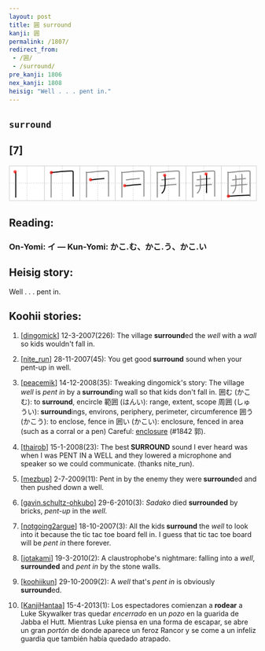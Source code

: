 ```yaml
---
layout: post
title: 囲 surround
kanji: 囲
permalink: /1807/
redirect_from:
 - /囲/
 - /surround/
pre_kanji: 1806
nex_kanji: 1808
heisig: "Well . . . pent in."
---
```


## `surround`

## [7]

<div class="stroke"><img src="../images/E59BB2.png" /></div>

## Reading:

### On-Yomi: イ &mdash; Kun-Yomi: かこ.む、かこ.う、かこ.い

## Heisig story:

Well . . . pent in.

## Koohii stories:

1) [<a href="http://kanji.koohii.com/profile/dingomick">dingomick</a>] 12-3-2007(226): The village <strong>surround</strong>ed the <em>well</em> with a <em>wall</em> so kids wouldn&#039;t fall in.

2) [<a href="http://kanji.koohii.com/profile/nite_run">nite_run</a>] 28-11-2007(45): You get good<strong> surround</strong> sound when your pent-up in well.

3) [<a href="http://kanji.koohii.com/profile/peacemik">peacemik</a>] 14-12-2008(35): Tweaking dingomick&#039;s story: The village <em>well</em> is <em>pent in</em> by a<strong> surround</strong>ing wall so that kids don&#039;t fall in. 囲む (かこむ): to<strong> surround</strong>, encircle 範囲 (はんい): range, extent, scope 周囲 (しゅうい):<strong> surround</strong>ings, environs, periphery, perimeter, circumference 囲う (かこう): to enclose, fence in 囲い (かこい): enclosure, fenced in area (such as a corral or a pen) Careful: <a href="../1842">enclosure</a> (#1842 郭).

4) [<a href="http://kanji.koohii.com/profile/thairob">thairob</a>] 15-1-2008(23): The best<strong> SURROUND</strong> sound I ever heard was when I was PENT IN a WELL and they lowered a microphone and speaker so we could communicate. (thanks nite_run).

5) [<a href="http://kanji.koohii.com/profile/mezbup">mezbup</a>] 2-7-2009(11): Pent in by the enemy they were<strong> surround</strong>ed and then pushed down a well.

6) [<a href="http://kanji.koohii.com/profile/gavin.schultz-ohkubo">gavin.schultz-ohkubo</a>] 29-6-2010(3): <em>Sadako</em> died <strong>surrounded</strong> by bricks, <em>pent-up</em> in the <em>well</em>.

7) [<a href="http://kanji.koohii.com/profile/notgoing2argue">notgoing2argue</a>] 18-10-2007(3): All the kids<strong> surround</strong> the <em>well</em> to look into it because the tic tac toe board fell in. I guess that tic tac toe board will be <em>pent in</em> there forever.

8) [<a href="http://kanji.koohii.com/profile/jotakami">jotakami</a>] 19-3-2010(2): A claustrophobe&#039;s nightmare: falling into a <em>well</em>, <strong>surrounded</strong> and <em>pent in</em> by the stone walls.

9) [<a href="http://kanji.koohii.com/profile/koohiikun">koohiikun</a>] 29-10-2009(2): A <em>well</em> that&#039;s <em>pent in</em> is obviously<strong> surround</strong>ed.

10) [<a href="http://kanji.koohii.com/profile/KanjiHantaa">KanjiHantaa</a>] 15-4-2013(1): Los espectadores comienzan a <strong>rodear</strong> a Luke Skywalker tras quedar <em>encerrado</em> en un <em>pozo</em> en la guarida de Jabba el Hutt. Mientras Luke piensa en una forma de escapar, se abre un gran <em>portón</em> de donde aparece un feroz Rancor y se come a un infeliz guardia que también había quedado atrapado.
